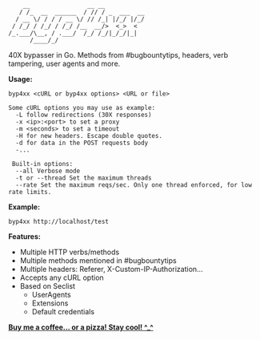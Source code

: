 
```
    __                __ __           
   / /_  __  ______  / // / _  ___  __
  / __ \/ / / / __ \/ // /_| |/_/ |/_/
 / /_/ / /_/ / /_/ /__  __/>  <_>  <  
/_.___/\__, / .___/  /_/ /_/|_/_/|_|  
      /____/_/                        
```
40X bypasser in Go. Methods from #bugbountytips, headers, verb tampering, user agents and more.

**Usage:** 
```
byp4xx <cURL or byp4xx options> <URL or file>

Some cURL options you may use as example:
  -L follow redirections (30X responses)
  -x <ip>:<port> to set a proxy
  -m <seconds> to set a timeout
  -H for new headers. Escape double quotes.
  -d for data in the POST requests body
  -...
  
 Built-in options:
  --all Verbose mode
  -t or --thread Set the maximum threads
  --rate Set the maximum reqs/sec. Only one thread enforced, for low rate limits.
```
**Example:**
```
byp4xx http://localhost/test
```
**Features:**
- Multiple HTTP verbs/methods
- Multiple methods mentioned in #bugbountytips
- Multiple headers: Referer, X-Custom-IP-Authorization...
- Accepts any cURL option
- Based on Seclist
    -  UserAgents
    -  Extensions
    -  Default credentials

**[Buy me a coffee... or a pizza! Stay cool! ^_^](https://buymeacoffee.com/lobuhi)**
